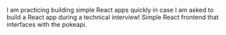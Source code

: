 I am practicing building simple React apps quickly in case I am asked to build a React app during a technical interview! Simple React frontend that interfaces with the pokeapi.
